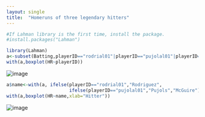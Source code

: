 ```yaml
---
layout: single
title:  "Homeruns of three legendary hitters"
---
```


```R
#If Lahman library is the first time, install the package.
#install.packages("Lahman")
```
    
```R
library(Lahman)
a<-subset(Batting,playerID=="rodrial01"|playerID=="pujolal01"|playerID=="mcgwima01")
with(a,boxplot(HR~playerID))
```
    
![image](https://github.com/jkim2252666/statistics_with_mlb/assets/67861374/f1caae62-7dc6-4a24-a7ca-02b15cf670c6)
    

```R
a$name<-with(a, ifelse(playerID=="rodrial01","Rodriguez",
                       ifelse(playerID=="pujolal01","Pujols","McGuire")))
with(a,boxplot(HR~name,xlab="Hitter"))
```
![image](https://github.com/jkim2252666/statistics_with_mlb/assets/67861374/64a55371-2293-4bed-a737-a4912413fe2e)


    

    

